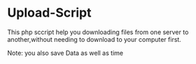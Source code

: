 # Upload-Script
This php sccript help you downloading files from one server to another,without needing to download to your computer first.

Note: you also save Data as well as time
